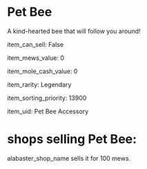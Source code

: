 # Pet Bee

A kind-hearted bee that will follow you around!

item_can_sell: False

item_mews_value: 0

item_mole_cash_value: 0

item_rarity: Legendary

item_sorting_priority: 13900

item_uid: Pet Bee Accessory

# shops selling Pet Bee:

alabaster_shop_name sells it for 100 mews.